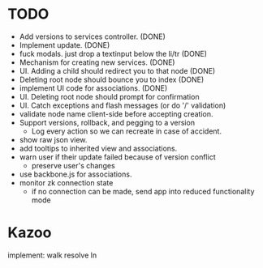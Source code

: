 # TODO
   * Add versions to services controller. (DONE)
   * Implement update. (DONE)
   * fuck modals. just drop a textinput below the li/tr (DONE)
   * Mechanism for creating new services. (DONE)
   * UI. Adding a child should redirect you to that node (DONE)
   * Deleting root node should bounce you to index (DONE)
   * implement UI code for associations. (DONE)
   * UI. Deleting root node should prompt for confirmation
   * UI. Catch exceptions and flash messages (or do '/' validation)
   * validate node name client-side before accepting creation.
   * Support versions, rollback, and pegging to a version
       * Log every action so we can recreate in case of accident.
   * show raw json view.
   * add tooltips to inherited view and associations.
   * warn user if their update failed because of version conflict
      * preserve user's changes
   * use backbone.js for associations.
   * monitor zk connection state
      * if no connection can be made, send app into reduced functionality mode

# Kazoo
implement:
  walk
  resolve
  ln
